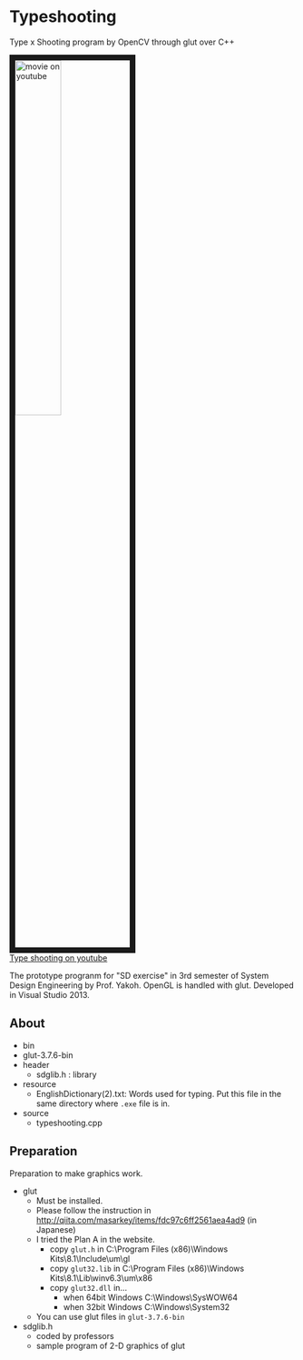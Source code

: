 # Typeshooting
Type x Shooting program by OpenCV through glut over C++

<a href="http://www.youtube.com/watch?feature=player_embedded&v=-AFYTWe-Fbs
" target="_blank"><img src="http://img.youtube.com/vi/-AFYTWe-Fbs/0.jpg" 
alt="movie on youtube" width=40% border="10" /></a>  
[Type shooting on youtube](https://www.youtube.com/watch?v=-AFYTWe-Fbs)  

The prototype progranm for "SD exercise" in 3rd semester of System Design Engineering by Prof. Yakoh. 
OpenGL is handled with glut.
Developed in Visual Studio 2013.

## About
- bin
- glut-3.7.6-bin
- header
	- sdglib.h : library 
- resource
	- EnglishDictionary(2).txt: Words used for typing. Put this file in the same directory where ```.exe``` file is in.
- source
	- typeshooting.cpp


## Preparation
Preparation to make graphics work.  

* glut
	- Must be installed.
	- Please follow the instruction in <http://qiita.com/masarkey/items/fdc97c6ff2561aea4ad9> (in Japanese)
	- I tried the Plan A in the website.
		- copy ```glut.h``` in C:\Program Files (x86)\Windows Kits\8.1\Include\um\gl
		- copy ```glut32.lib``` in C:\Program Files (x86)\Windows Kits\8.1\Lib\winv6.3\um\x86
		- copy ```glut32.dll``` in...
			- when 64bit Windows C:\Windows\SysWOW64
			- when 32bit Windows C:\Windows\System32
	- You can use glut files in ```glut-3.7.6-bin``` 
* sdglib.h
	- coded by professors
	- sample program of 2-D graphics of glut
